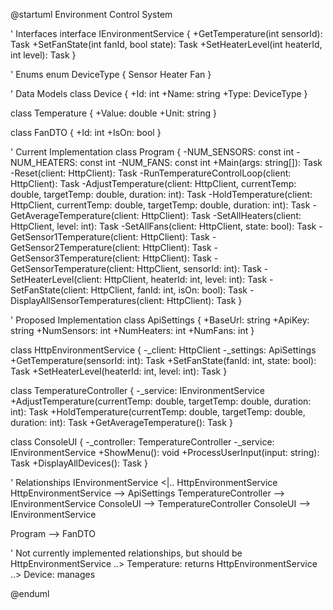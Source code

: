 @startuml Environment Control System

' Interfaces
interface IEnvironmentService {
  +GetTemperature(int sensorId): Task<double>
  +SetFanState(int fanId, bool state): Task
  +SetHeaterLevel(int heaterId, int level): Task
}

' Enums
enum DeviceType {
  Sensor
  Heater
  Fan
}

' Data Models
class Device {
  +Id: int
  +Name: string
  +Type: DeviceType
}

class Temperature {
  +Value: double
  +Unit: string
}

class FanDTO {
  +Id: int
  +IsOn: bool
}

' Current Implementation
class Program {
  -NUM_SENSORS: const int
  -NUM_HEATERS: const int
  -NUM_FANS: const int
  +Main(args: string[]): Task
  -Reset(client: HttpClient): Task
  -RunTemperatureControlLoop(client: HttpClient): Task
  -AdjustTemperature(client: HttpClient, currentTemp: double, targetTemp: double, duration: int): Task<double>
  -HoldTemperature(client: HttpClient, currentTemp: double, targetTemp: double, duration: int): Task<double>
  -GetAverageTemperature(client: HttpClient): Task<double>
  -SetAllHeaters(client: HttpClient, level: int): Task
  -SetAllFans(client: HttpClient, state: bool): Task
  -GetSensor1Temperature(client: HttpClient): Task<string>
  -GetSensor2Temperature(client: HttpClient): Task<int>
  -GetSensor3Temperature(client: HttpClient): Task<decimal>
  -GetSensorTemperature(client: HttpClient, sensorId: int): Task<double>
  -SetHeaterLevel(client: HttpClient, heaterId: int, level: int): Task
  -SetFanState(client: HttpClient, fanId: int, isOn: bool): Task
  -DisplayAllSensorTemperatures(client: HttpClient): Task
}

' Proposed Implementation
class ApiSettings {
  +BaseUrl: string
  +ApiKey: string
  +NumSensors: int
  +NumHeaters: int
  +NumFans: int
}

class HttpEnvironmentService {
  -_client: HttpClient
  -_settings: ApiSettings
  +GetTemperature(sensorId: int): Task<double>
  +SetFanState(fanId: int, state: bool): Task
  +SetHeaterLevel(heaterId: int, level: int): Task
}

class TemperatureController {
  -_service: IEnvironmentService
  +AdjustTemperature(currentTemp: double, targetTemp: double, duration: int): Task<double>
  +HoldTemperature(currentTemp: double, targetTemp: double, duration: int): Task<double>
  +GetAverageTemperature(): Task<double>
}

class ConsoleUI {
  -_controller: TemperatureController
  -_service: IEnvironmentService
  +ShowMenu(): void
  +ProcessUserInput(input: string): Task
  +DisplayAllDevices(): Task
}

' Relationships
IEnvironmentService <|.. HttpEnvironmentService
HttpEnvironmentService --> ApiSettings
TemperatureController --> IEnvironmentService
ConsoleUI --> TemperatureController
ConsoleUI --> IEnvironmentService

Program --> FanDTO

' Not currently implemented relationships, but should be
HttpEnvironmentService ..> Temperature: returns
HttpEnvironmentService ..> Device: manages

@enduml